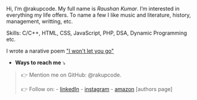 Hi, I’m @rakupcode.
My full name is *Raushan Kumar*.
 I’m interested in everything my life offers. To name a few I like music and literature, history, management, writting, etc.
 
 Skills: C/C++, HTML, CSS, JavaScript, PHP, DSA, Dynamic Programming etc.
 
 I wrote a narative poem ["I won't let you go"](https://www.amazon.in/gp/product/B097MCZXXG/)
 
- **Ways to reach me** ⤵
>
  >👉 Mention me on GitHub: @rakupcode.
  >
  >👉 Follow on: 
     - [linkedIn](https://www.linkedin.com/in/rakup/)
     - [instagram](https://www.instagram.com/rakup4world/)
     - [amazon](https://www.amazon.com/author/rakup/) [authors page]


<!---
rakup444/rakup444 is a ✨ special ✨ repository because its `README.md` (this file) appears on your GitHub profile.
You can click the Preview link to take a look at your changes.
--->
